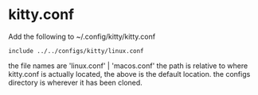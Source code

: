 # kitty.conf

Add the following to ~/.config/kitty/kitty.conf
```
include ../../configs/kitty/linux.conf
```

the file names are 'linux.conf' | 'macos.conf'
the path is relative to where kitty.conf is actually located, the above is the default location.
the configs directory is wherever it has been cloned.

